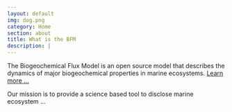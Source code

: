 ```yaml
---
layout: default
img: dog.png
category: Home
section: about
title: What is the BFM
description: |
---
```


The Biogeochemical Flux Model is an open source model that describes
the dynamics of major biogeochemical properties in marine ecosystems.
[Learn more ...](model-description)

Our mission is to provide a science based tool to disclose marine
ecosystem ...

